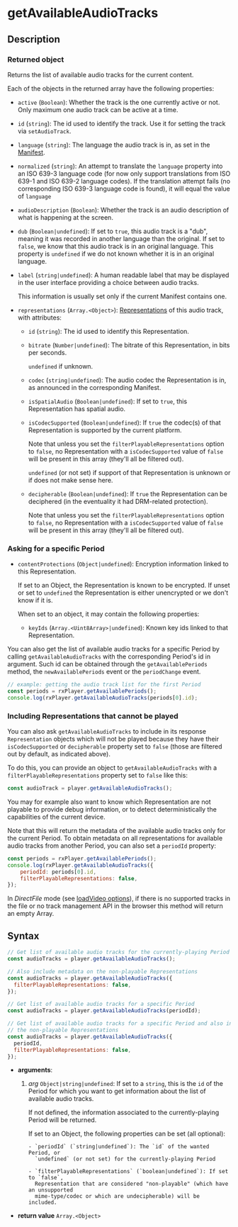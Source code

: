 # getAvailableAudioTracks

## Description

### Returned object

Returns the list of available audio tracks for the current content.

Each of the objects in the returned array have the following properties:

- `active` (`Boolean`): Whether the track is the one currently active or not. Only maximum
  one audio track can be active at a time.

- `id` (`string`): The id used to identify the track. Use it for setting the track via
  `setAudioTrack`.

- `language` (`string`): The language the audio track is in, as set in the
  [Manifest](../../Getting_Started/Glossary.md#manifest).

- `normalized` (`string`): An attempt to translate the `language` property into an ISO
  639-3 language code (for now only support translations from ISO 639-1 and ISO 639-2
  language codes). If the translation attempt fails (no corresponding ISO 639-3 language
  code is found), it will equal the value of `language`

- `audioDescription` (`Boolean`): Whether the track is an audio description of what is
  happening at the screen.

- `dub` (`Boolean|undefined`): If set to `true`, this audio track is a "dub", meaning it
  was recorded in another language than the original. If set to `false`, we know that this
  audio track is in an original language. This property is `undefined` if we do not known
  whether it is in an original language.

- `label` (`string|undefined`): A human readable label that may be displayed in the user
  interface providing a choice between audio tracks.

  This information is usually set only if the current Manifest contains one.

- `representations` (`Array.<Object>`):
  [Representations](../../Getting_Started/Glossary.md#representation) of this audio track,
  with attributes:

  - `id` (`string`): The id used to identify this Representation.

  - `bitrate` (`Number|undefined`): The bitrate of this Representation, in bits per
    seconds.

    `undefined` if unknown.

  - `codec` (`string|undefined`): The audio codec the Representation is in, as announced
    in the corresponding Manifest.

  - `isSpatialAudio` (`Boolean|undefined`): If set to `true`, this Representation has
    spatial audio.

  - `isCodecSupported` (`Boolean|undefined`): If `true` the codec(s) of that
    Representation is supported by the current platform.

    Note that unless you set the `filterPlayableRepresentations` option to `false`, no
    Representation with a `isCodecSupported` value of `false` will be present in this
    array (they'll all be filtered out).

    `undefined` (or not set) if support of that Representation is unknown or if does not
    make sense here.

  - `decipherable` (`Boolean|undefined`): If `true` the Representation can be deciphered
    (in the eventuality it had DRM-related protection).

    Note that unless you set the `filterPlayableRepresentations` option to `false`, no
    Representation with a `isCodecSupported` value of `false` will be present in this
    array (they'll all be filtered out).

### Asking for a specific Period

  - `contentProtections` (`Object|undefined`): Encryption information linked to this
    Representation.

    If set to an Object, the Representation is known to be encrypted. If unset or set to
    `undefined` the Representation is either unencrypted or we don't know if it is.

    When set to an object, it may contain the following properties:

    - `keyIds` (`Array.<Uint8Array>|undefined`): Known key ids linked to that
      Representation.

You can also get the list of available audio tracks for a specific Period by calling
`getAvailableAudioTracks` with the corresponding Period's id in argument. Such id can be
obtained through the `getAvailablePeriods` method, the `newAvailablePeriods` event or the
`periodChange` event.

```js
// example: getting the audio track list for the first Period
const periods = rxPlayer.getAvailablePeriods();
console.log(rxPlayer.getAvailableAudioTracks(periods[0].id);
```

### Including Representations that cannot be played

You can also ask `getAvailableAudioTracks` to include in its response `Representation`
objects which will not be played because they have their `isCodecSupported` or
`decipherable` property set to `false` (those are filtered out by default, as indicated
above).

To do this, you can provide an object to `getAvailableAudioTracks` with a
`filterPlayableRepresentations` property set to `false` like this:

```js
const audioTrack = player.getAvailableAudioTracks();
```

You may for example also want to know which Representation are not playable to provide
debug information, or to detect deterministically the capabilities of the current device.

Note that this will return the metadata of the available audio tracks only for the current
Period. To obtain metadata on all representations for available audio tracks from another
Period, you can also set a `periodId` property:

```js
const periods = rxPlayer.getAvailablePeriods();
console.log(rxPlayer.getAvailableAudioTracks({
    periodId: periods[0].id,
    filterPlayableRepresentations: false,
});
```

<div class="warning">
In <i>DirectFile</i> mode (see <a
href="../Loading_a_Content.md#transport">loadVideo options</a>), if there is no
supported tracks in the file or no track management API in the browser this
method will return an empty Array.
</div>

## Syntax

```js
// Get list of available audio tracks for the currently-playing Period
const audioTracks = player.getAvailableAudioTracks();

// Also include metadata on the non-playable Representations
const audioTracks = player.getAvailableAudioTracks({
  filterPlayableRepresentations: false,
});

// Get list of available audio tracks for a specific Period
const audioTracks = player.getAvailableAudioTracks(periodId);

// Get list of available audio tracks for a specific Period and also include metadata on
// the non-playable Representations
const audioTracks = player.getAvailableAudioTracks({
  periodId,
  filterPlayableRepresentations: false,
});
```

- **arguments**:

  1.  _arg_ `Object|string|undefined`: If set to a `string`, this is the `id` of the
      Period for which you want to get information about the list of available audio
      tracks.

      If not defined, the information associated to the currently-playing Period will be
      returned.

      If set to an Object, the following properties can be set (all optional):

          - `periodId` (`string|undefined`): The `id` of the wanted Period, or
            `undefined` (or not set) for the currently-playing Period

          - `filterPlayableRepresentations` (`boolean|undefined`): If set to `false`,
            Representation that are considered "non-playable" (which have an unsupported
            mime-type/codec or which are undecipherable) will be included.

- **return value** `Array.<Object>`

